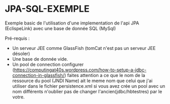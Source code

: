 # JPA-SQL-EXEMPLE
Exemple basic de l'utilisation d'une implementation de l'api JPA (EclispeLink) avec une base de donnée SQL (MySql)

Pré-requis :

- Un serveur JEE comme GlassFish (tomCat n'est pas un serveur JEE désoler)
- Une base de donnée vide.
- Un pool de connection configurer (https://computingat40s.wordpress.com/how-to-setup-a-jdbc-connection-in-glassfish/) faites attention a ce que le nom de la ressource du pool (JNDI Name) ait le meme nom que celui que j'ai utiliser dans le fichier persistence.xml si vous avez crée un pool avec un nom différents n'oublier pas de changer l'ancien(jdbc/hbtestres) par le votre. 
